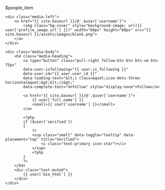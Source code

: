 ---
---

$people_item

<div class="media">

    <div class="media-left">
        <a href="{{ site.baseurl }}/@'.$user['username']">
            <img class="bg-cover" style="background-image: url({{ user['profile_image_url'] }})" width="60px" height="60px" src="{{ site.baseurl }}/assets/images/blank.png">
        </a>
    </div>

    <div class="media-body">
        <h4 class="media-heading">
            <a type="button" class="pull-right follow-btn btn btn-sm btn-75px"
            data-user-isfollowing="{{ user.is_following }}"
            data-user-id="{{ user.user_id }}"
            data-loading-text="&lt;i class=&quot;icon-dots-three-horizontal&quot;&gt;&lt;/i&gt;"
            data-complete-text="Unfollow" style="display:none">Follow</a>
        
            <a href="{{ site.baseurl }}/@'.$user['username']">
                {{ user['full_name'] }}
                <small>{{ user['username'] }}</small>    
            </a>

            <?php
            if ($user['verified'])
            {
                ?>
                <sup class="small" data-toggle="tooltip" data-placement="top" title="Verified">
                    <i class="text-primary icon-star"></i>
                </sup>
                <?php
            }
            ?>
        </h4>
        <div class="text-muted">
            {{ user['bio_html'] }}
        </div>
    </div>
</div>